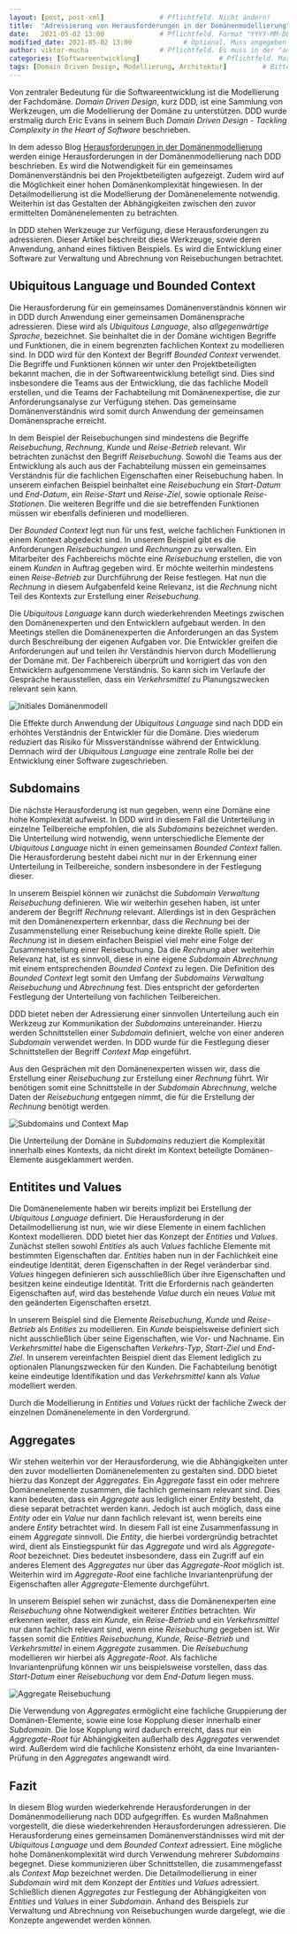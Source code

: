 ```yaml
---
layout: [post, post-xml]              # Pflichtfeld. Nicht ändern!
title:  "Adressierung von Herausforderungen in der Domänenmodellierung"         # Pflichtfeld. Bitte einen Titel für den Blog Post angeben.
date:   2021-05-02 13:00              # Pflichtfeld. Format "YYYY-MM-DD HH:MM". Muss für Veröffentlichung in der Vergangenheit liegen. (Für Preview egal)
modified_date: 2021-05-02 13:00             # Optional. Muss angegeben werden, wenn eine bestehende Datei geändert wird.
author: viktor-mucha                  # Pflichtfeld. Es muss in der "authors.yml" einen Eintrag mit diesem Namen geben.
categories: [Softwareentwicklung]                    # Pflichtfeld. Maximal eine der angegebenen Kategorien verwenden.
tags: [Domain Driven Design, Modellierung, Architektur]         # Bitte auf Großschreibung achten.
---
```


Von zentraler Bedeutung für die Softwareentwicklung ist die Modellierung der Fachdomäne.
_Domain Driven Design_, kurz DDD, ist eine Sammlung von Werkzeugen, um die Modellierung der Domäne zu unterstützen.
DDD wurde erstmalig durch Eric Evans in seinem Buch _Domain Driven Design - Tackling Complexity in the Heart of Software_ beschrieben.

In dem adesso Blog [Herausforderungen in der Domänenmodellierung](https://www.adesso.de/de/news/blog/herausforderungen-in-der-domaenenmodellierung.jsp) werden einige Herausforderungen in der Domänenmodellierung nach DDD beschrieben.
Es wird die Notwendigkeit für ein gemeinsames Domänenverständnis bei den Projektbeteiligten aufgezeigt.
Zudem wird auf die Möglichkeit einer hohen Domänenkomplexität hingewiesen.
In der Detailmodellierung ist die Modellierung der Domänenelemente notwendig.
Weiterhin ist das Gestalten der Abhängigkeiten zwischen den zuvor ermittelten Domänenelementen zu betrachten.

In DDD stehen Werkzeuge zur Verfügung, diese Herausforderungen zu adressieren.
Dieser Artikel beschreibt diese Werkzeuge, sowie deren Anwendung, anhand eines fiktiven Beispiels.
Es wird die Entwicklung einer Software zur Verwaltung und Abrechnung von Reisebuchungen betrachtet.

## Ubiquitous Language und Bounded Context

Die Herausforderung für ein gemeinsames Domänenverständnis können wir in DDD durch Anwendung einer gemeinsamen Domänensprache adressieren.
Diese wird als _Ubiquitous Language_, also _allgegenwärtige Sprache_, bezeichnet. 
Sie beinhaltet die in der Domäne wichtigen Begriffe und Funktionen, die in einem begrenzten fachlichen Kontext zu modellieren sind.
In DDD wird für den Kontext der Begriff _Bounded Context_ verwendet.
Die Begriffe und Funktionen können wir unter den Projektbeteiligten bekannt machen, die in der Softwareentwicklung beteiligt sind.
Dies sind insbesondere die Teams aus der Entwicklung, die das fachliche Modell erstellen, und die Teams der Fachabteilung mit Domänenexpertise, die zur Anforderungsanalyse zur Verfügung stehen.
Das gemeinsame Domänenverständnis wird somit durch Anwendung der gemeinsamen Domänensprache erreicht.

In dem Beispiel der Reisebuchungen sind mindestens die Begriffe _Reisebuchung_, _Rechnung_, _Kunde_ und _Reise-Betrieb_ relevant. 
Wir betrachten zunächst den Begriff _Reisebuchung_.
Sowohl die Teams aus der Entwicklung als auch aus der Fachabteilung müssen ein gemeinsames Verständnis für die fachlichen Eigenschaften einer Reisebuchung haben.
In unserem einfachen Beispiel beinhaltet eine _Reisebuchung_ ein _Start-Datum_ und _End-Datum_, ein _Reise-Start_ und _Reise-Ziel_, sowie optionale _Reise-Stationen_.
Die weiteren Begriffe und die sie betreffenden Funktionen müssen wir ebenfalls definieren und modellieren.

Der _Bounded Context_ legt nun für uns fest, welche fachlichen Funktionen in einem Kontext abgedeckt sind.
In unserem Beispiel gibt es die Anforderungen _Reisebuchungen_ und _Rechnungen_ zu verwalten.
Ein Mitarbeiter des Fachbereichs möchte eine _Reisebuchung_ erstellen, die von einem _Kunden_ in Auftrag gegeben wird.
Er möchte weiterhin mindestens einen _Reise-Betrieb_ zur Durchführung der Reise festlegen.
Hat nun die _Rechnung_ in diesem Aufgabenfeld keine Relevanz, ist die _Rechnung_ nicht Teil des Kontexts zur Erstellung einer _Reisebuchung_.

Die _Ubiquitous Language_ kann durch wiederkehrenden Meetings zwischen den Domänenexperten und den Entwicklern aufgebaut werden. 
In den Meetings stellen die Domänenexperten die Anforderungen an das System durch Beschreibung der eigenen Aufgaben vor.
Die Entwickler greifen die Anforderungen auf und teilen ihr Verständnis hiervon durch Modellierung der Domäne mit.
Der Fachbereich überprüft und korrigiert das von den Entwicklern aufgenommene Verständnis.
So kann sich im Verlaufe der Gespräche herausstellen, dass ein _Verkehrsmittel_ zu Planungszwecken relevant sein kann.

![Initiales Domänenmodell](/assets/images/posts/Adressierung-von-Herausforderungen-in-der-Domaenenmodellierung/bild_01_initiales_domaenenmodell.png)

Die Effekte durch Anwendung der _Ubiquitous Language_ sind nach DDD ein erhöhtes Verständnis der Entwickler für die Domäne.
Dies wiederum reduziert das Risiko für Missverständnisse während der Entwicklung.
Demnach wird der _Ubiquitous Language_ eine zentrale Rolle bei der Entwicklung einer Software zugeschrieben.

## Subdomains

Die nächste Herausforderung ist nun gegeben, wenn eine Domäne eine hohe Komplexität aufweist.
In DDD wird in diesem Fall die Unterteilung in einzelne Teilbereiche empfohlen, die als _Subdomains_ bezeichnet werden.
Die Unterteilung wird notwendig, wenn unterschiedliche Elemente der _Ubiquitous Language_ nicht in einen gemeinsamen _Bounded Context_ fallen.
Die Herausforderung besteht dabei nicht nur in der Erkennung einer Unterteilung in Teilbereiche, sondern insbesondere in der Festlegung dieser.

In unserem Beispiel können wir zunächst die _Subdomain_ _Verwaltung Reisebuchung_ definieren.
Wie wir weiterhin gesehen haben, ist unter anderem der Begriff _Rechnung_ relevant.
Allerdings ist in den Gesprächen mit den Domänenexpertern erkennbar, dass die _Rechnung_ bei der Zusammenstellung einer Reisebuchung keine direkte Rolle spielt.
Die _Rechnung_ ist in diesem einfachen Beispiel viel mehr eine Folge der Zusammenstellung einer Reisebuchung.
Da die _Rechnung_ aber weiterhin Relevanz hat, ist es sinnvoll, diese in eine eigene _Subdomain_ _Abrechnung_ mit einem entsprechenden _Bounded Context_ zu legen.
Die Definition des _Bounded Context_ legt somit den Umfang der _Subdomains_ _Verwaltung Reisebuchung_ und _Abrechnung_ fest.
Dies entspricht der geforderten Festlegung der Unterteilung von fachlichen Teilbereichen.

DDD bietet neben der Adressierung einer sinnvollen Unterteilung auch ein Werkzeug zur Kommunikation der _Subdomains_ untereinander.
Hierzu werden Schnittstellen einer _Subdomain_ definiert, welche von einer anderen _Subdomain_ verwendet werden.
In DDD wurde für die Festlegung dieser Schnittstellen der Begriff _Context Map_ eingeführt.

Aus den Gesprächen mit den Domänenexperten wissen wir, dass die Erstellung einer _Reisebuchung_ zur Erstellung einer _Rechnung_ führt.
Wir benötigen somit eine Schnittstelle in der _Subdomain_ _Abrechnung_, welche Daten der _Reisebuchung_ entgegen nimmt, die für die Erstellung der _Rechnung_ benötigt werden.

![Subdomains und Context Map](/assets/images/posts/Adressierung-von-Herausforderungen-in-der-Domaenenmodellierung/bild_02_subdomains_und_context_map.png)

Die Unterteilung der Domäne in _Subdomains_ reduziert die Komplexität innerhalb eines Kontexts, da nicht direkt im Kontext beteiligte Domänen-Elemente ausgeklammert werden.

## Entitites und Values

Die Domänenelemente haben wir bereits implizit bei Erstellung der _Ubiquitous Language_ definiert.
Die Herausforderung in der Detailmodellierung ist nun, wie wir diese Elemente in einem fachlichen Kontext modellieren.
DDD bietet hier das Konzept der _Entities_ und _Values_.
Zunächst stellen sowohl _Entities_ als auch _Values_ fachliche Elemente mit bestimmten Eigenschaften dar.
_Entities_ haben nun in der Fachlichkeit eine eindeutige Identität, deren Eigenschaften in der Regel veränderbar sind.
_Values_ hingegen definieren sich ausschließlich über ihre Eigenschaften und besitzen keine eindeutige Identität.
Tritt die Erfordernis nach geänderten Eigenschaften auf, wird das bestehende _Value_ durch ein neues _Value_ mit den geänderten Eigenschaften ersetzt.

In unserem Beispiel sind die Elemente _Reisebuchung_, _Kunde_ und _Reise-Betrieb_ als _Entities_ zu modellieren.
Ein _Kunde_ beispielsweise definiert sich nicht ausschließlich über seine Eigenschaften, wie Vor- und Nachname.
Ein _Verkehrsmittel_ habe die Eigenschaften _Verkehrs-Typ_, _Start-Ziel_ und _End-Ziel_.
In unserem vereinfachten Beispiel dient das Element lediglich zu optionalen Planungszwecken für den Kunden.
Die Fachabteilung benötigt keine eindeutige Identifikation und das _Verkehrsmittel_ kann als _Value_ modelliert werden.

Durch die Modellierung in _Entities_ und _Values_ rückt der fachliche Zweck der einzelnen Domänenelemente in den Vordergrund.

## Aggregates

Wir stehen weiterhin vor der Herausforderung, wie die Abhängigkeiten unter den zuvor modellierten Domänenelementen zu gestalten sind.
DDD bietet hierzu das Konzept der _Aggregates_.
Ein _Aggregate_ fasst ein oder mehrere Domänenelemente zusammen, die fachlich gemeinsam relevant sind.
Dies kann bedeuten, dass ein _Aggregate_ aus lediglich einer _Entity_ besteht, da diese separat betrachtet werden kann.
Jedoch ist auch möglich, dass eine _Entity_ oder ein _Value_ nur dann fachlich relevant ist, wenn bereits eine andere _Entity_ betrachtet wird.
In diesem Fall ist eine Zusammenfassung in einem _Aggregate_ sinnvoll.
Die _Entity_, die hierbei vordergründig betrachtet wird, dient als Einstiegspunkt für das _Aggregate_ und wird als _Aggregate-Root_ bezeichnet.
Dies bedeutet insbesondere, dass ein Zugriff auf ein anderes Element des _Aggregates_ nur über das _Aggregate-Root_ möglich ist.
Weiterhin wird im _Aggregate-Root_ eine fachliche Invariantenprüfung der Eigenschaften aller _Aggregate_-Elemente durchgeführt.

In unserem Beispiel sehen wir zunächst, dass die Domänenexperten eine _Reisebuchung_ ohne Notwendigkeit weiterer _Entities_ betrachten.
Wir erkennen weiter, dass ein _Kunde_, ein _Reise-Betrieb_ und ein _Verkehrsmittel_ nur dann fachlich relevant sind, wenn eine _Reisebuchung_ gegeben ist.
Wir fassen somit die _Entities_ _Reisebuchung_, _Kunde_, _Reise-Betrieb_ und _Verkehrsmittel_ in einem _Aggregate_ zusammen.
Die _Reisebuchung_ modellieren wir hierbei als _Aggregate-Root_.
Als fachliche Invariantenprüfung können wir uns beispielsweise vorstellen, dass das _Start-Datum_ einer _Reisebuchung_ vor dem _End-Datum_ liegen muss.

![Aggregate Reisebuchung](/assets/images/posts/Adressierung-von-Herausforderungen-in-der-Domaenenmodellierung/bild_03_aggregate_reisebuchung.png)

Die Verwendung von _Aggregates_ ermöglicht eine fachliche Gruppierung der Domänen-Elemente, sowie eine lose Kopplung dieser innerhalb einer _Subdomain_.
Die lose Kopplung wird dadurch erreicht, dass nur ein _Aggregate-Root_ für Abhängigkeiten außerhalb des _Aggregates_ verwendet wird.
Außerdem wird die fachliche Konsistenz erhöht, da eine Invarianten-Prüfung in den _Aggregates_ angewandt wird.

## Fazit

In diesem Blog wurden wiederkehrende Herausforderungen in der Domänenmodellierung nach DDD aufgegriffen.
Es wurden Maßnahmen vorgestellt, die diese wiederkehrenden Herausforderungen adressieren.
Die Herausforderung eines gemeinsamen Domänenverständnisses wird mit der _Ubiquitous Language_ und dem _Bounded Context_ adressiert.
Eine mögliche hohe Domänenkomplexität wird durch Verwendung mehrerer _Subdomains_ begegnet.
Diese kommunizieren über Schnittstellen, die zusammengefasst als _Context Map_ bezeichnet werden.
Die Detailmodellierung in einer _Subdomain_ wird mit dem Konzept der _Entities_ und _Values_ adressiert.
Schließlich dienen _Aggregates_ zur Festlegung der Abhängigkeiten von _Entities_ und _Values_ in einer _Subdomain_.
Anhand des Beispiels zur Verwaltung und Abrechnung von Reisebuchungen wurde dargelegt, wie die Konzepte angewendet werden können.

